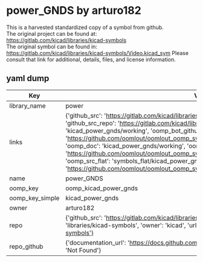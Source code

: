 # power_GNDS by arturo182  
This is a harvested standardized copy of a symbol from github.  
The original project can be found at:  
https://gitlab.com/kicad/libraries/kicad-symbols  
The original symbol can be found in:
https://gitlab.com/kicad/libraries/kicad-symbols/Video.kicad_sym
Please consult that link for additional, details, files, and license information.  
## yaml dump  
| Key | Value |  
| --- | --- |  
| library_name | power |  
| links | {'github_src': 'https://gitlab.com/kicad/libraries/kicad-symbols/Video.kicad_sym', 'github_src_repo': 'https://gitlab.com/kicad/libraries/kicad-symbols', 'oomp_bot': 'kicad_power_gnds/working', 'oomp_bot_github': 'https://github.com/oomlout/oomlout_oomp_symbol_bot/tree/main/kicad_power_gnds/working', 'oomp_doc': 'kicad_power_gnds/working', 'oomp_doc_github': 'https://github.com/oomlout/oomlout_oomp_symbol_doc/tree/main/kicad_power_gnds/working', 'oomp_src_flat': 'symbols_flat/kicad_power_gnds/working', 'oomp_src_flat_github': 'https://github.com/oomlout/oomlout_oomp_symbol_src/tree/main/kicad_power_gnds/working'} |  
| name | power_GNDS |  
| oomp_key | oomp_kicad_power_gnds |  
| oomp_key_simple | kicad_power_gnds |  
| owner | arturo182 |  
| repo | {'github_src': 'https://gitlab.com/kicad/libraries/kicad-symbols/Video.kicad_sym', 'name': 'libraries/kicad-symbols', 'owner': 'kicad', 'url': 'https://gitlab.com/kicad/libraries/kicad-symbols'} |  
| repo_github | {'documentation_url': 'https://docs.github.com/rest/repos/repos#get-a-repository', 'message': 'Not Found'} |  

